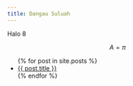 ```yaml
---
title: Dangau Suluah
---
```

Halo 8

$$A = \pi$$

<ul>
  {% for post in site.posts %}
    <li>
      <a href="{{ post.url }}">{{ post.title }}</a>
    </li>
  {% endfor %}
</ul>
